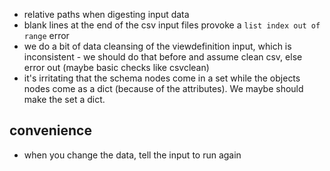 * relative paths when digesting input data
* blank lines at the end of the csv input files provoke a `list index out of range` error
* we do a bit of data cleansing of the viewdefinition input, which is inconsistent - we should do that before and assume clean csv, else error out (maybe basic checks like csvclean)
* it's irritating that the schema nodes come in a set while the objects nodes come as a dict (because of the attributes). We maybe should make the set a dict.


## convenience

* when you change the data, tell the input to run again

